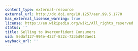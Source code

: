 ```yaml
---
content_type: external-resource
external_url: http://dx.doi.org/10.1257/aer.99.5.1770
has_external_license_warning: true
license: https://en.wikipedia.org/wiki/All_rights_reserved
status: ''
title: Selling to Overconfident Consumers
uid: 8edaf127-994e-422f-822c-723bd943aed1
wayback_url: ''
---
```


